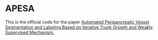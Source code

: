 APESA
==

This is the official code for the paper [Automated Peripancreatic Vessel Segmentation and Labeling Based on Iterative Trunk Growth and Weakly Supervised Mechanism.](https://doi.org/10.1016/j.artmed.2024.102825)


